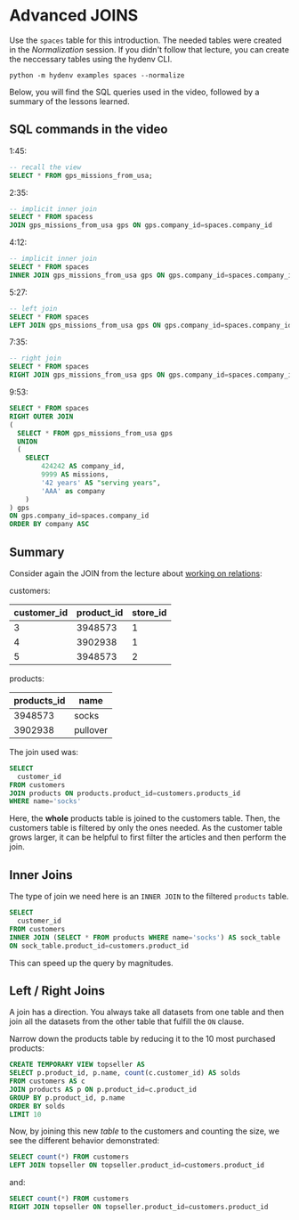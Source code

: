 # Advanced JOINS
Use the `spaces` table for this introduction. The needed tables were
created in the *Normalization* session. If you didn't follow that
lecture, you can create the neccessary tables using the hydenv CLI.

```
python -m hydenv examples spaces --normalize
```

Below, you will find the SQL queries used in the video, followed by a summary of
the lessons learned.

## SQL commands in the video

1:45:
```SQL
-- recall the view
SELECT * FROM gps_missions_from_usa;
```

2:35:
```SQL
-- implicit inner join
SELECT * FROM spacess
JOIN gps_missions_from_usa gps ON gps.company_id=spaces.company_id
```

4:12:
```SQL
-- implicit inner join
SELECT * FROM spaces
INNER JOIN gps_missions_from_usa gps ON gps.company_id=spaces.company_id
```

5:27:
```SQL
-- left join
SELECT * FROM spaces
LEFT JOIN gps_missions_from_usa gps ON gps.company_id=spaces.company_id
```

7:35:
```SQL
-- right join
SELECT * FROM spaces
RIGHT JOIN gps_missions_from_usa gps ON gps.company_id=spaces.company_id
```

9:53:
```SQL
SELECT * FROM spaces
RIGHT OUTER JOIN
(
  SELECT * FROM gps_missions_from_usa gps
  UNION
  (
	SELECT 
		424242 AS company_id, 
		9999 AS missions, 
		'42 years' AS "serving years", 
		'AAA' as company
	)
) gps
ON gps.company_id=spaces.company_id
ORDER BY company ASC
```
## Summary

Consider again the JOIN from the lecture about
[working on relations](README.md):

customers:

| customer_id | product_id | store_id |
|----|--------|------|
| 3  | 3948573 | 1 |
| 4  | 3902938 | 1 |
| 5  | 3948573 | 2 |

products:

| products_id | name |
|--------|------|
| 3948573 | socks |
| 3902938 | pullover |

The join used was:

```SQL
SELECT
  customer_id
FROM customers
JOIN products ON products.product_id=customers.products_id
WHERE name='socks'
```

Here, the **whole** products table is joined to the customers table. Then,
the customers table is filtered by only the ones needed. As the customer table
grows larger, it can be helpful to first filter the articles and then perform the
join.

## Inner Joins

The type of join we need here is an `INNER JOIN` to the filtered `products` table.

```SQL
SELECT
  customer_id
FROM customers
INNER JOIN (SELECT * FROM products WHERE name='socks') AS sock_table
ON sock_table.product_id=customers.product_id
```

This can speed up the query by magnitudes.

## Left / Right Joins

A join has a direction. You always take all datasets from one table and then
join all the datasets from the other table that fulfill the `ON` clause.

Narrow down the products table by reducing it to the 10 most purchased products:

```SQL
CREATE TEMPORARY VIEW topseller AS
SELECT p.product_id, p.name, count(c.customer_id) AS solds
FROM customers AS c
JOIN products AS p ON p.product_id=c.product_id
GROUP BY p.product_id, p.name
ORDER BY solds
LIMIT 10
```

Now, by joining this new *table* to the customers and counting the size, we
see the different behavior demonstrated:

```SQL
SELECT count(*) FROM customers
LEFT JOIN topseller ON topseller.product_id=customers.product_id
```

and:
```SQL
SELECT count(*) FROM customers
RIGHT JOIN topseller ON topseller.product_id=customers.product_id
```
